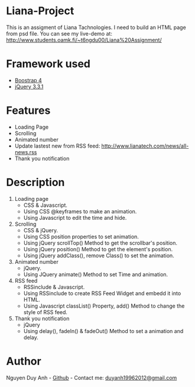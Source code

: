 # Liana-Project

This is an assigment of Liana Tachnologies. I need to build an HTML page from psd file.
You can see my live-demo at: http://www.students.oamk.fi/~t6ngdu00/Liana%20Assignment/

# Framework used

- [Boostrap 4](https://getbootstrap.com/docs/4.0/getting-started/introduction/)
- [jQuery 3.3.1](http://api.jquery.com/)

# Features
- Loading Page
- Scrolling
- Animated number
- Update lastest new from RSS feed: http://www.lianatech.com/news/all-news.rss
- Thank you notification

# Description
1. Loading page
    - CSS & Javascript.
    - Using CSS @keyframes to make an animation.
    - Using Javascript to edit the time and hide.
2. Scrolling
    - CSS & jQuery.
    - Using CSS position properties to set animation.
    - Using jQuery scrollTop() Method to get the scrollbar's position.
    - Using jQuery position() Method to get the element's position.
    - Using jQuery addClass(), remove Class() to set the animation.
3. Animated number
    - jQuery.
    - Using JQuery animate() Method to set Time and animation.
4. RSS feed
    - RSSinclude & Javascript.
    - Using RSSinclude to create RSS Feed Widget and embedd it into HTML.
    - Using Javascript classList() Property, add() Method to change the style of RSS feed.
5. Thank you notification
    - jQuery
    - Using delay(), fadeIn() & fadeOut() Method to set a animation and delay.

# Author

Nguyen Duy Anh
    - [Github](https://github.com/duyanh3110)
    - Contact me: duyanh19962012@gmail.com
